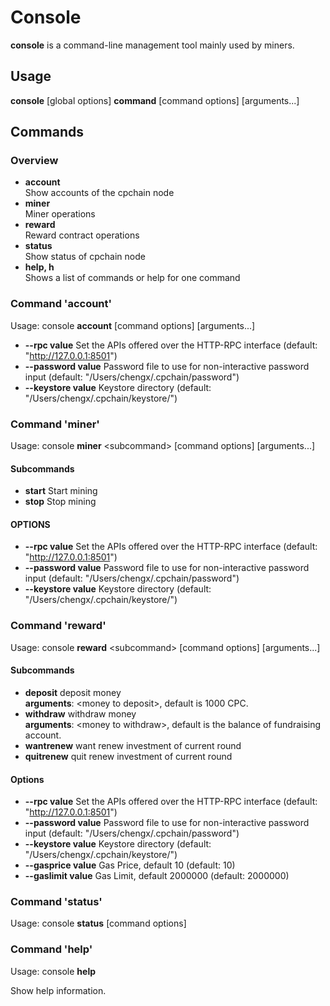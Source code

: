 # Console
**console** is a command-line management tool mainly used by miners.  

## Usage
**console**  [global options] **command** [command options] [arguments...] 

## Commands
### Overview
- **account**  
Show accounts of the cpchain node
- **miner**    
Miner operations
- **reward**   
Reward contract operations
- **status**      
Show status of cpchain node
- **help, h**    
Shows a list of commands or help for one command


### Command 'account'
Usage: console **account** [command options] [arguments...]
- **--rpc value**       Set the APIs offered over the HTTP-RPC interface (default: "http://127.0.0.1:8501")
- **--password value**  Password file to use for non-interactive password input (default: "/Users/chengx/.cpchain/password")
- **--keystore value**  Keystore directory (default: "/Users/chengx/.cpchain/keystore/")


### Command 'miner'
Usage: console **miner** <subcommand\> [command options] [arguments...]

#### Subcommands
- **start**  Start mining
- **stop**   Stop mining

#### OPTIONS
- **--rpc value**       Set the APIs offered over the HTTP-RPC interface (default: "http://127.0.0.1:8501")
- **--password value**  Password file to use for non-interactive password input (default: "/Users/chengx/.cpchain/password")
- **--keystore value**  Keystore directory (default: "/Users/chengx/.cpchain/keystore/")
   

### Command 'reward'
Usage: console **reward** <subcommand\> [command options] [arguments...]

#### Subcommands
- **deposit**    deposit money    
**arguments**: <money to deposit\>, default is 1000 CPC.
- **withdraw**   withdraw money   
**arguments**: <money to withdraw\>, default is the balance of fundraising account.
- **wantrenew**  want renew investment of current round
- **quitrenew**  quit renew investment of current round

#### Options
- **--rpc value**       Set the APIs offered over the HTTP-RPC interface (default: "http://127.0.0.1:8501")
- **--password value**  Password file to use for non-interactive password input (default: "/Users/chengx/.cpchain/password")
- **--keystore value**  Keystore directory (default: "/Users/chengx/.cpchain/keystore/")
- **--gasprice value**  Gas Price, default 10 (default: 10)
- **--gaslimit value**  Gas Limit, default 2000000 (default: 2000000)

### Command 'status'
Usage: console **status** [command options]


### Command 'help'
Usage: console **help** 

Show help information.